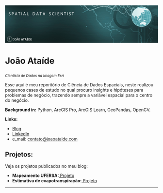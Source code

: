 
<p align="center">
  <img src="bannerr.png" >
</p>

# João Ataíde
<sub>*Cientista de Dados na Imagem Esri*</sub>

Esse aqui é meu reporitório de Ciência de Dados Espaciais, neste realizou pequenos cases de estudo no qual procuro insights e hipóteses para problemas de negócio, trazendo sempre a variável espacial para o centro do negócio.

**Background in:** Python, ArcGIS Pro, ArcGIS Learn, GeoPandas, OpenCV.

**Links:**
* [Blog](https://www.joaoataide.com)
* [LinkedIn](https://www.linkedin.com/in/joaoataidee/)
* e_mail: contato@joaoataide.com



## Projetos:
Veja os projetos publicados no meu blog:
* **Mapeamento UFERSA:**[ Projeto](https://www.joaoataide.com/post/mapeamento-ufersa-pau-dos-ferros)
* **Estimativa de evapotranspiração:**[ Projeto](https://www.joaoataide.com/post/estimativa-da-evapotranspiração)
---




